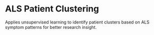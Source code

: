 # ALS Patient Clustering

Applies unsupervised learning to identify patient clusters based on ALS symptom patterns for better research insight.
